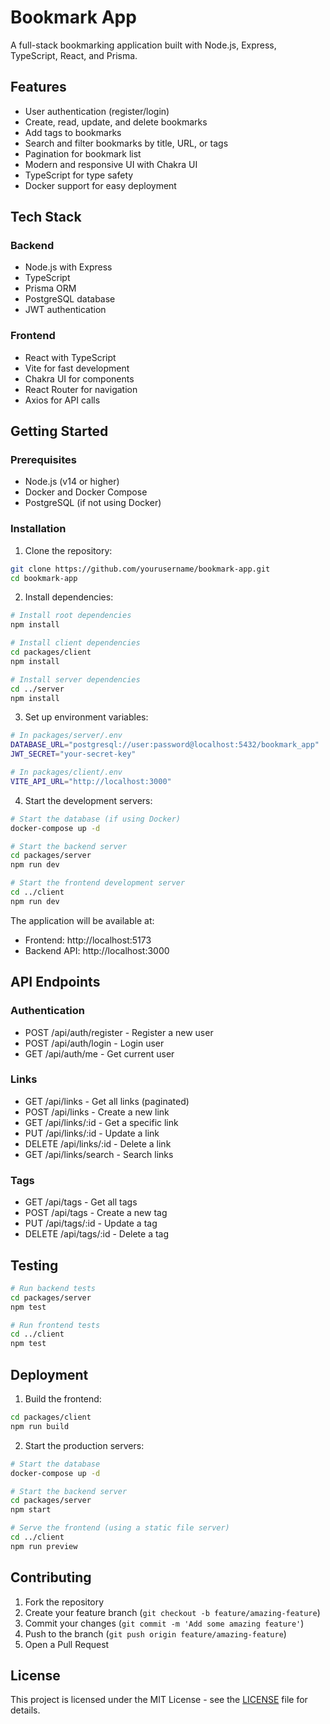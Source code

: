 # Bookmark App

A full-stack bookmarking application built with Node.js, Express, TypeScript, React, and Prisma.

## Features

- User authentication (register/login)
- Create, read, update, and delete bookmarks
- Add tags to bookmarks
- Search and filter bookmarks by title, URL, or tags
- Pagination for bookmark list
- Modern and responsive UI with Chakra UI
- TypeScript for type safety
- Docker support for easy deployment

## Tech Stack

### Backend
- Node.js with Express
- TypeScript
- Prisma ORM
- PostgreSQL database
- JWT authentication

### Frontend
- React with TypeScript
- Vite for fast development
- Chakra UI for components
- React Router for navigation
- Axios for API calls

## Getting Started

### Prerequisites

- Node.js (v14 or higher)
- Docker and Docker Compose
- PostgreSQL (if not using Docker)

### Installation

1. Clone the repository:
```bash
git clone https://github.com/yourusername/bookmark-app.git
cd bookmark-app
```

2. Install dependencies:
```bash
# Install root dependencies
npm install

# Install client dependencies
cd packages/client
npm install

# Install server dependencies
cd ../server
npm install
```

3. Set up environment variables:
```bash
# In packages/server/.env
DATABASE_URL="postgresql://user:password@localhost:5432/bookmark_app"
JWT_SECRET="your-secret-key"

# In packages/client/.env
VITE_API_URL="http://localhost:3000"
```

4. Start the development servers:
```bash
# Start the database (if using Docker)
docker-compose up -d

# Start the backend server
cd packages/server
npm run dev

# Start the frontend development server
cd ../client
npm run dev
```

The application will be available at:
- Frontend: http://localhost:5173
- Backend API: http://localhost:3000

## API Endpoints

### Authentication
- POST /api/auth/register - Register a new user
- POST /api/auth/login - Login user
- GET /api/auth/me - Get current user

### Links
- GET /api/links - Get all links (paginated)
- POST /api/links - Create a new link
- GET /api/links/:id - Get a specific link
- PUT /api/links/:id - Update a link
- DELETE /api/links/:id - Delete a link
- GET /api/links/search - Search links

### Tags
- GET /api/tags - Get all tags
- POST /api/tags - Create a new tag
- PUT /api/tags/:id - Update a tag
- DELETE /api/tags/:id - Delete a tag

## Testing

```bash
# Run backend tests
cd packages/server
npm test

# Run frontend tests
cd ../client
npm test
```

## Deployment

1. Build the frontend:
```bash
cd packages/client
npm run build
```

2. Start the production servers:
```bash
# Start the database
docker-compose up -d

# Start the backend server
cd packages/server
npm start

# Serve the frontend (using a static file server)
cd ../client
npm run preview
```

## Contributing

1. Fork the repository
2. Create your feature branch (`git checkout -b feature/amazing-feature`)
3. Commit your changes (`git commit -m 'Add some amazing feature'`)
4. Push to the branch (`git push origin feature/amazing-feature`)
5. Open a Pull Request

## License

This project is licensed under the MIT License - see the [LICENSE](LICENSE) file for details. 